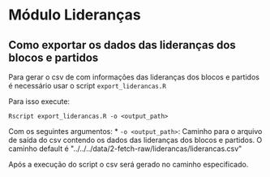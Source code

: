 # Módulo Lideranças

## Como exportar os dados das lideranças dos blocos e partidos

Para gerar o csv de com informações das lideranças dos blocos e partidos é necessário usar o script `export_liderancas.R`

Para isso execute:

```
Rscript export_liderancas.R -o <output_path>
```
Com os seguintes argumentos:
     * `-o <output_path>`: Caminho para o arquivo de saída do csv contendo os dados das lideranças dos blocos e partidos. O caminho default é "../../../data/2-fetch-raw/liderancas/liderancas.csv"
     
Após a execução do script o csv será gerado no caminho especificado.